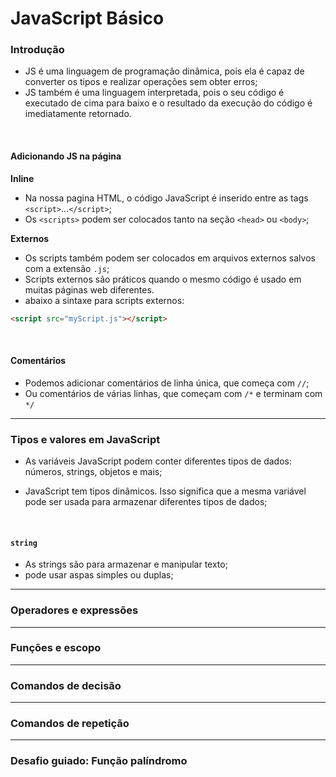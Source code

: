 # JavaScript Básico

### Introdução

- JS é uma linguagem de programação dinâmica, pois ela é capaz de converter os tipos e realizar operações sem obter erros;
- JS também é uma linguagem interpretada, pois o seu código é executado de cima para baixo e o resultado da execução do código é imediatamente retornado.

<br>

#### Adicionando JS na página

**Inline**

- Na nossa pagina HTML, o código JavaScript é inserido entre as tags `<script>`...`</script>`;
- Os `<scripts>` podem ser colocados tanto na seção `<head>` ou `<body>`;

**Externos**

- Os scripts também podem ser colocados em arquivos externos salvos com a extensão `.js`;
- Scripts externos são práticos quando o mesmo código é usado em muitas páginas web diferentes.
- abaixo a sintaxe para scripts externos:

``` html
<script src="myScript.js"></script>
```

<br>

#### Comentários

- Podemos adicionar comentários de linha única, que começa com `//`;
- Ou comentários de várias linhas, que começam com `/*` e terminam com `*/`

---

### Tipos e valores em JavaScript

- As variáveis JavaScript podem conter diferentes tipos de dados: números, strings, objetos e mais;

- JavaScript tem tipos dinâmicos. Isso significa que a mesma variável pode ser usada para armazenar diferentes tipos de dados;

<br>

#### `string`

- As strings são para armazenar e manipular texto;
- pode usar aspas simples ou duplas;



---

### Operadores e expressões







---

### Funções e escopo







---

### Comandos de decisão







___

### Comandos de repetição







---

### Desafio guiado: Função palíndromo
